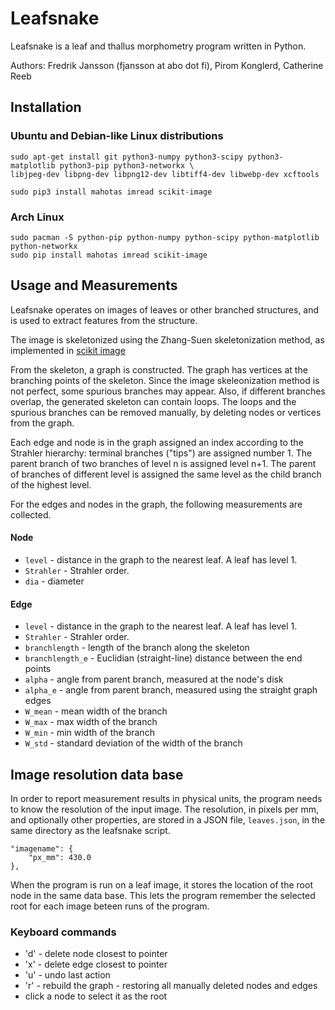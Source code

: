 # Leafsnake

Leafsnake is a leaf and thallus morphometry program written in Python.

Authors: Fredrik Jansson (fjansson at abo dot fi),
	 Pirom Konglerd,
         Catherine Reeb



## Installation

### Ubuntu and Debian-like Linux distributions

    sudo apt-get install git python3-numpy python3-scipy python3-matplotlib python3-pip python3-networkx \
    libjpeg-dev libpng-dev libpng12-dev libtiff4-dev libwebp-dev xcftools 

    sudo pip3 install mahotas imread scikit-image

### Arch Linux

    sudo pacman -S python-pip python-numpy python-scipy python-matplotlib python-networkx
    sudo pip install mahotas imread scikit-image



## Usage and Measurements

Leafsnake operates on images of leaves or other branched structures, and is used to extract features from the structure.

The image is skeletonized using the Zhang-Suen skeletonization method, as implemented in [scikit image](http://scikit-image.org/docs/dev/api/skimage.morphology.html#skimage.morphology.skeletonize)

From the skeleton, a graph is constructed. The graph has vertices at the branching points of the skeleton.
Since the image skeleonization method is not perfect, some spurious branches may appear. Also, if different branches overlap,
the generated skeleton can contain loops. The loops and the spurious branches can be removed manually, by deleting
nodes or vertices from the graph.

Each edge and node is in the graph assigned an index according to the Strahler hierarchy: terminal branches ("tips") are assigned number 1. The parent branch of two branches of level n is assigned level n+1. The parent of branches of different level is assigned the same level as the child branch of the highest level.

For the edges and nodes in the graph, the following measurements are collected.

#### Node
* `level`    - distance in the graph to the nearest leaf. A leaf has level 1.
* `Strahler` - Strahler order. 
* `dia`      - diameter

#### Edge
* `level`          - distance in the graph to the nearest leaf. A leaf has level 1.
* `Strahler`       - Strahler order. 
* `branchlength`   - length of the branch along the skeleton
* `branchlength_e` - Euclidian (straight-line) distance between the end points  
* `alpha`          - angle from parent branch, measured at the node's disk
* `alpha_e`        - angle from parent branch, measured using the straight graph edges
* `W_mean`         - mean width of the branch
* `W_max`          - max width of the branch
* `W_min`          - min width of the branch
* `W_std`          - standard deviation of the width of the branch



## Image resolution data base

In order to report measurement results in physical units, the program needs to know the resolution of the input image.
The resolution, in pixels per mm, and optionally other properties, are stored in a JSON file, `leaves.json`, in the same directory as the leafsnake script.

    "imagename": {
        "px_mm": 430.0
    },



When the program is run on a leaf image, it stores the location of the root node in the same data base. This lets the
program remember the selected root for each image beteen runs of the program.


### Keyboard commands

* 'd' - delete node closest to pointer
* 'x' - delete edge closest to pointer
* 'u' - undo last action
* 'r' - rebuild the graph - restoring all manually deleted nodes and edges
* click a node to select it as the root

